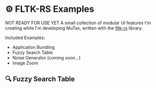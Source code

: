 # ⚙ FLTK-RS Examples 
NOT READY FOR USE YET
A small collection of modular UI features I'm creating while I'm developing MuTex, written with the [fltk-rs](https://github.com/MoAlyousef/fltk-rs) library.

Included Examples:
- Application Bundling
- Fuzzy Search Table
- Noise Generator (coming soon...)
- Image Zoom

## 🔍 Fuzzy Search Table

